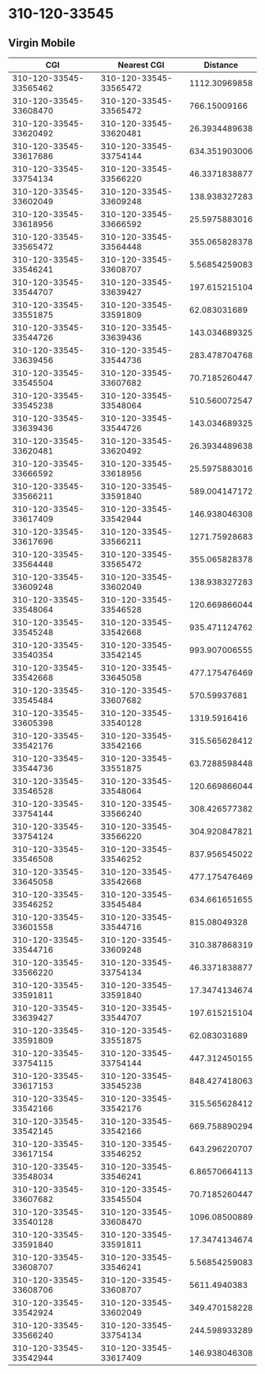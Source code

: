 # 310-120-33545
## Virgin Mobile


| CGI | Nearest CGI | Distance |
|-----|-------------|----------|
| 310-120-33545-33565462 | 310-120-33545-33565472 | 1112.30969858 |
| 310-120-33545-33608470 | 310-120-33545-33565472 | 766.15009166 |
| 310-120-33545-33620492 | 310-120-33545-33620481 | 26.3934489638 |
| 310-120-33545-33617686 | 310-120-33545-33754144 | 634.351903006 |
| 310-120-33545-33754134 | 310-120-33545-33566220 | 46.3371838877 |
| 310-120-33545-33602049 | 310-120-33545-33609248 | 138.938327283 |
| 310-120-33545-33618956 | 310-120-33545-33666592 | 25.5975883016 |
| 310-120-33545-33565472 | 310-120-33545-33564448 | 355.065828378 |
| 310-120-33545-33546241 | 310-120-33545-33608707 | 5.56854259083 |
| 310-120-33545-33544707 | 310-120-33545-33639427 | 197.615215104 |
| 310-120-33545-33551875 | 310-120-33545-33591809 | 62.083031689 |
| 310-120-33545-33544726 | 310-120-33545-33639436 | 143.034689325 |
| 310-120-33545-33639456 | 310-120-33545-33544736 | 283.478704768 |
| 310-120-33545-33545504 | 310-120-33545-33607682 | 70.7185260447 |
| 310-120-33545-33545238 | 310-120-33545-33548064 | 510.560072547 |
| 310-120-33545-33639436 | 310-120-33545-33544726 | 143.034689325 |
| 310-120-33545-33620481 | 310-120-33545-33620492 | 26.3934489638 |
| 310-120-33545-33666592 | 310-120-33545-33618956 | 25.5975883016 |
| 310-120-33545-33566211 | 310-120-33545-33591840 | 589.004147172 |
| 310-120-33545-33617409 | 310-120-33545-33542944 | 146.938046308 |
| 310-120-33545-33617696 | 310-120-33545-33566211 | 1271.75928683 |
| 310-120-33545-33564448 | 310-120-33545-33565472 | 355.065828378 |
| 310-120-33545-33609248 | 310-120-33545-33602049 | 138.938327283 |
| 310-120-33545-33548064 | 310-120-33545-33546528 | 120.669866044 |
| 310-120-33545-33545248 | 310-120-33545-33542668 | 935.471124762 |
| 310-120-33545-33540354 | 310-120-33545-33542145 | 993.907006555 |
| 310-120-33545-33542668 | 310-120-33545-33645058 | 477.175476469 |
| 310-120-33545-33545484 | 310-120-33545-33607682 | 570.59937681 |
| 310-120-33545-33605398 | 310-120-33545-33540128 | 1319.5916416 |
| 310-120-33545-33542176 | 310-120-33545-33542166 | 315.565628412 |
| 310-120-33545-33544736 | 310-120-33545-33551875 | 63.7288598448 |
| 310-120-33545-33546528 | 310-120-33545-33548064 | 120.669866044 |
| 310-120-33545-33754144 | 310-120-33545-33566240 | 308.426577382 |
| 310-120-33545-33754124 | 310-120-33545-33566220 | 304.920847821 |
| 310-120-33545-33546508 | 310-120-33545-33546252 | 837.956545022 |
| 310-120-33545-33645058 | 310-120-33545-33542668 | 477.175476469 |
| 310-120-33545-33546252 | 310-120-33545-33545484 | 634.661651655 |
| 310-120-33545-33601558 | 310-120-33545-33544716 | 815.08049328 |
| 310-120-33545-33544716 | 310-120-33545-33609248 | 310.387868319 |
| 310-120-33545-33566220 | 310-120-33545-33754134 | 46.3371838877 |
| 310-120-33545-33591811 | 310-120-33545-33591840 | 17.3474134674 |
| 310-120-33545-33639427 | 310-120-33545-33544707 | 197.615215104 |
| 310-120-33545-33591809 | 310-120-33545-33551875 | 62.083031689 |
| 310-120-33545-33754115 | 310-120-33545-33754144 | 447.312450155 |
| 310-120-33545-33617153 | 310-120-33545-33545238 | 848.427418063 |
| 310-120-33545-33542166 | 310-120-33545-33542176 | 315.565628412 |
| 310-120-33545-33542145 | 310-120-33545-33542166 | 669.758890294 |
| 310-120-33545-33617154 | 310-120-33545-33546252 | 643.296220707 |
| 310-120-33545-33548034 | 310-120-33545-33546241 | 6.86570664113 |
| 310-120-33545-33607682 | 310-120-33545-33545504 | 70.7185260447 |
| 310-120-33545-33540128 | 310-120-33545-33608470 | 1096.08500889 |
| 310-120-33545-33591840 | 310-120-33545-33591811 | 17.3474134674 |
| 310-120-33545-33608707 | 310-120-33545-33546241 | 5.56854259083 |
| 310-120-33545-33608706 | 310-120-33545-33608707 | 5611.4940383 |
| 310-120-33545-33542924 | 310-120-33545-33602049 | 349.470158228 |
| 310-120-33545-33566240 | 310-120-33545-33754134 | 244.598933289 |
| 310-120-33545-33542944 | 310-120-33545-33617409 | 146.938046308 |
